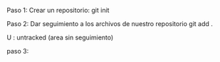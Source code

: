 Paso 1:
Crear un repositorio: git init

Paso 2:
Dar seguimiento a los archivos de nuestro repositorio
git add .

U : untracked (area sin seguimiento)

paso 3: